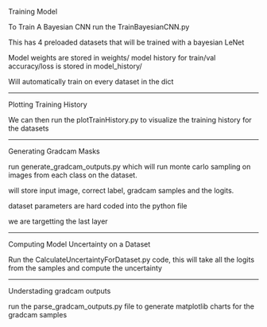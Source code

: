 Training Model

To Train A Bayesian CNN run the TrainBayesianCNN.py

This has 4 preloaded datasets that will be trained with a bayesian LeNet

Model weights are stored in weights/
model history for train/val accuracy/loss is stored in model_history/

Will automatically train on every dataset in the dict

---
Plotting Training History

We can then run the plotTrainHistory.py to visualize the training history for the datasets

---

Generating Gradcam Masks

run generate_gradcam_outputs.py which will run monte carlo sampling on images from each class on the dataset.

will store input image, correct label, gradcam samples and the logits.

dataset parameters are hard coded into the python file

we are targetting the last layer

---

Computing Model Uncertainty on a Dataset

Run the CalculateUncertaintyForDataset.py code, this will take all the logits from the samples and compute the uncertainty

---

Understading gradcam outputs

run the parse_gradcam_outputs.py file to generate matplotlib charts for the gradcam samples


